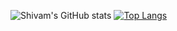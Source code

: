 
![Shivam's GitHub stats](https://github-readme-stats.vercel.app/api?username=shivam66151&hide=contribs,prs&count_private=true&show_icons=true&theme=dark)
[![Top Langs](https://github-readme-stats.vercel.app/api/top-langs/?username=shivam66151&layout=compact)](https://github.com/shivam66151/shivam66151)
